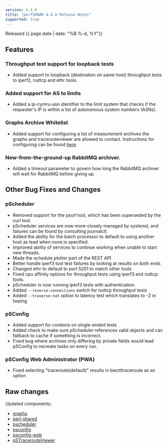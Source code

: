 ```yaml
---
version: 4.4.0
title: "perfSONAR 4.4.0 Release Notes"
supported: true
---
```


Released {{ page.date | date: "%B %-d, %Y"}}

Features
--------
### Throughput test support for loopback tests

- Added support to loopback (destination on same host) throughput tests to iperf2, nuttcp and ethr tools.

### Added support for AS to limits

- Added a ip-cymru-asn identifier to the limit system that checks if the requester's IP is within a list of autonomous system numbers (ASNs).

### Graphs Archive Whitelist

- Added support for configuring a list of measurement archives the graphs and tracerouteviewer are allowed to contact. Instructions for configuring can be found [here](http://docs.perfsonar.net/release_candidates/4.4.0/manage_security.html#managing-archive-whitelist-for-graphs).

### New-from-the-ground-up RabbitMQ archiver.

- Added a timeout parameter to govern how long the RabbitMQ archiver will wait for RabbitMQ before giving up.

Other Bug Fixes and Changes
----------------------------

### pScheduler
- Removed support for the psurl tool, which has been superseded by the curl tool.
- pScheduler services are now more-closely managed by systemd, and failures can be found by consulting journalctl.
- Added the ability for the batch processor to default to using another host as lead when none is specified.
- Improved ability of services to continue working when unable to start new threads.
- Made the schedule plotter part of the REST API
- Better handle iperf3 tool test failures by looking at results on both ends
- Changed ethr to default to port 5201 to match other tools
- Fixed cpu affinity options for throughput tests using iperf3 and nuttcp tools.
- pScheduler is now running iperf3 tests with authentication.
- Added `--reverse-connections` switch for nuttcp throughput tests
- Added `--traverse-nat` option to latency test which translates to -Z in twping

### pSConfig
- Added support for contexts on single-ended tests
- Added check to make sure pScheduler references valid objects and can fallback to cache if something is incorrect.
- Fixed bug where archives only differing by private fields would lead pSConfig to recreate tasks on every run.

### pSConfig Web Administrator (PWA)
 - Fixed selecting "traceroute(default)" results in bwctltraceroute as an option


Raw changes
-----------

Updated components:

-   [graphs](https://github.com/perfsonar/graphs/compare/v4.3.4...v4.4.0)
-   [perl-shared](https://github.com/perfsonar/perl-shared/compare/v4.3.4...v4.4.0)
-   [pscheduler](https://github.com/perfsonar/pscheduler/compare/v4.3.4...v4.4.0)
-   [psconfig](https://github.com/perfsonar/psconfig/compare/v4.3.4...v4.4.0)
-   [psconfig-web](https://github.com/perfsonar/psconfig-web/compare/v4.3.4...v4.4.0)
-   [pSTracerouteViewer](https://github.com/perfsonar/pSTracerouteViewer/compare/v4.3.4...v4.4.0)
